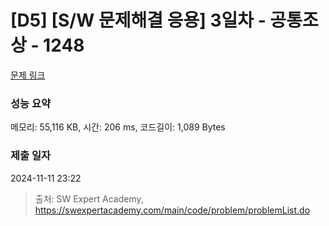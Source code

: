 # [D5] [S/W 문제해결 응용] 3일차 - 공통조상 - 1248 

[문제 링크](https://swexpertacademy.com/main/code/problem/problemDetail.do?contestProbId=AV15PTkqAPYCFAYD) 

### 성능 요약

메모리: 55,116 KB, 시간: 206 ms, 코드길이: 1,089 Bytes

### 제출 일자

2024-11-11 23:22



> 출처: SW Expert Academy, https://swexpertacademy.com/main/code/problem/problemList.do